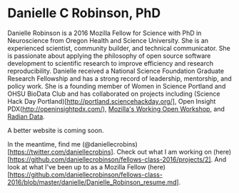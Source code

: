 # Danielle C Robinson, PhD

Danielle Robinson is a 2016 Mozilla Fellow for Science with PhD in Neuroscience from Oregon Health and Science University. She is an experienced scientist, community builder, and technical communicator. She is passionate about applying the philosophy of open source software development to scientific research to improve efficiency and research reproducibility. Danielle received a National Science Foundation Graduate Research Fellowship and has a strong record of leadership, mentorship, and policy work. She is a founding member of Women in Science Portland and OHSU BioData Club and has collaborated on projects including (Science Hack Day Portland)[http://portland.sciencehackday.org/], Open Insight PDX(http://openinsightpdx.com/), [Mozilla's Working Open Workshop](https://daniellecrobinson.github.io/mini-wow-pdx/), and [Radian Data](http://www.lib.montana.edu/channel/item.php?id=9TRUPPDbXkU). 


A better website is coming soon.

In the meantime, find me (@daniellecrobins)[https://twitter.com/daniellecrobins].
Check out what I am working on (here)[https://github.com/daniellecrobinson/fellows-class-2016/projects/2].
And look at what I've been up to as a Mozilla Fellow (here)[https://github.com/daniellecrobinson/fellows-class-2016/blob/master/danielle/Danielle_Robinson_resume.md].
